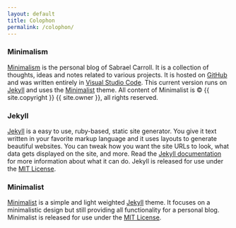 ```yaml
---
layout: default
title: Colophon
permalink: /colophon/
---
```


### Minimalism
[Minimalism]({{site.url}}) is the personal blog of Sabrael Carroll. It is a collection of thoughts, ideas and notes related to various projects. It is hosted on [GitHub](https://github.com/rabbitDumpling/rabbitdumpling.github.io) and was written entirely in [Visual Studio Code](https://code.visualstudio.com/). This current version runs on [Jekyll](https://jekyllrb.com/) and uses the [Minimalist](https://github.com/Trybnetic/minimalist) theme. All content of Minimalist is © {{ site.copyright }} {{ site.owner }}, all rights reserved.


### Jekyll
[Jekyll](https://jekyllrb.com/) is a easy to use, ruby-based, static site generator. You give it text written in your favorite markup language and it uses layouts to generate beautiful websites. You can tweak how you want the site URLs to look, what data gets displayed on the site, and more. Read the [Jekyll documentation](http://jekyllrb.com/docs/home/) for more information about what it can do. Jekyll is released for use under the [MIT License](LICENSE).

### Minimalist
[Minimalist](https://github.com/Trybnetic/minimalist) is a simple and light weighted [Jekyll](https://jekyllrb.com/) theme. It focuses on a minimalistic design but still providing all functionality for a personal blog. Minimalist is released for use under the [MIT License](LICENSE).